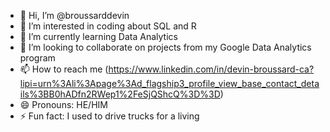 - 👋 Hi, I’m @broussarddevin
- 👀 I’m interested in coding about SQL and R
- 🌱 I’m currently learning Data Analytics 
- 💞️ I’m looking to collaborate on projects from my Google Data Analytics program
- 📫 How to reach me (https://www.linkedin.com/in/devin-broussard-ca?lipi=urn%3Ali%3Apage%3Ad_flagship3_profile_view_base_contact_details%3BB0hADfn2RWep1%2FeSjQShcQ%3D%3D)
- 😄 Pronouns: HE/HIM
- ⚡ Fun fact: I used to drive trucks for a living

<!---
broussarddevin/broussarddevin is a ✨ special ✨ repository because its `README.md` (this file) appears on your GitHub profile.
You can click the Preview link to take a look at your changes.
--->
